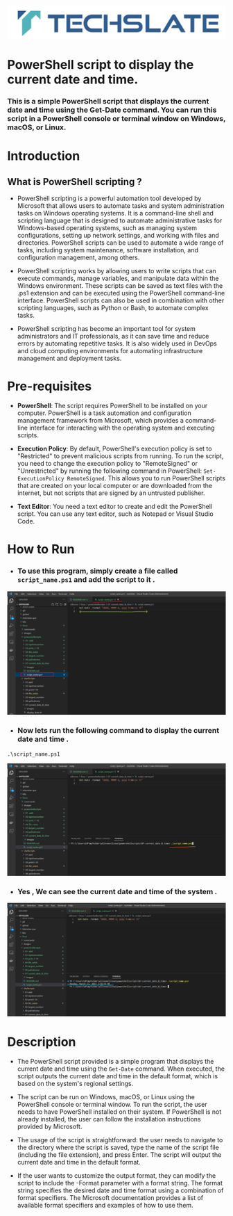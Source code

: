 
![TechSlate](../../../global/images/ts.png)

# PowerShell script to display the current date and time.

### This is a simple PowerShell script that displays the current date and time using the Get-Date command. You can run this script in a PowerShell console or terminal window on Windows, macOS, or Linux.

# Introduction

## What is PowerShell scripting ?

- PowerShell scripting is a powerful automation tool developed by Microsoft that allows users to automate tasks and system administration tasks on Windows operating systems. It is a command-line shell and scripting language that is designed to automate administrative tasks for Windows-based operating systems, such as managing system configurations, setting up network settings, and working with files and directories. PowerShell scripts can be used to automate a wide range of tasks, including system maintenance, software installation, and configuration management, among others.

- PowerShell scripting works by allowing users to write scripts that can execute commands, manage variables, and manipulate data within the Windows environment. These scripts can be saved as text files with the .ps1 extension and can be executed using the PowerShell command-line interface. PowerShell scripts can also be used in combination with other scripting languages, such as Python or Bash, to automate complex tasks.

- PowerShell scripting has become an important tool for system administrators and IT professionals, as it can save time and reduce errors by automating repetitive tasks. It is also widely used in DevOps and cloud computing environments for automating infrastructure management and deployment tasks.


# Pre-requisites

- **PowerShell**: The script requires PowerShell to be installed on your computer. PowerShell is a task automation and configuration management framework from Microsoft, which provides a command-line interface for interacting with the operating system and executing scripts.

- **Execution Policy**: By default, PowerShell's execution policy is set to "Restricted" to prevent malicious scripts from running. To run the script, you need to change the execution policy to "RemoteSigned" or "Unrestricted" by running the following command in PowerShell: `Set-ExecutionPolicy RemoteSigned`. This allows you to run PowerShell scripts that are created on your local computer or are downloaded from the internet, but not scripts that are signed by an untrusted publisher.

- **Text Editor**: You need a text editor to create and edit the PowerShell script. You can use any text editor, such as Notepad or Visual Studio Code.

# How to Run

- ### To use this program, simply create a file called  `script_name.ps1` and add the script to it .

![script](images/script.png)


- ### Now lets run the following command to display the current date and time .

```
.\script_name.ps1

```

![script](images/print.png)


- ### Yes , We can see the current date and time of the system .

![script](images/output.png)




# Description

- The PowerShell script provided is a simple program that displays the current date and time using the `Get-Date` command. When executed, the script outputs the current date and time in the default format, which is based on the system's regional settings.

- The script can be run on Windows, macOS, or Linux using the PowerShell console or terminal window. To run the script, the user needs to have PowerShell installed on their system. If PowerShell is not already installed, the user can follow the installation instructions provided by Microsoft.

- The usage of the script is straightforward: the user needs to navigate to the directory where the script is saved, type the name of the script file (including the file extension), and press Enter. The script will output the current date and time in the default format.

- If the user wants to customize the output format, they can modify the script to include the -Format parameter with a format string. The format string specifies the desired date and time format using a combination of format specifiers. The Microsoft documentation provides a list of available format specifiers and examples of how to use them.



